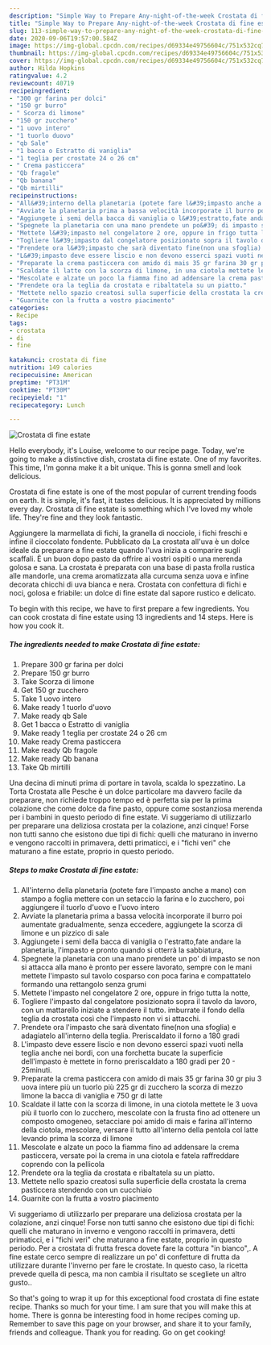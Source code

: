 ```yaml
---
description: "Simple Way to Prepare Any-night-of-the-week Crostata di fine estate"
title: "Simple Way to Prepare Any-night-of-the-week Crostata di fine estate"
slug: 113-simple-way-to-prepare-any-night-of-the-week-crostata-di-fine-estate
date: 2020-09-06T19:57:00.584Z
image: https://img-global.cpcdn.com/recipes/d69334e49756604c/751x532cq70/crostata-di-fine-estate-recipe-main-photo.jpg
thumbnail: https://img-global.cpcdn.com/recipes/d69334e49756604c/751x532cq70/crostata-di-fine-estate-recipe-main-photo.jpg
cover: https://img-global.cpcdn.com/recipes/d69334e49756604c/751x532cq70/crostata-di-fine-estate-recipe-main-photo.jpg
author: Hilda Hopkins
ratingvalue: 4.2
reviewcount: 40719
recipeingredient:
- "300 gr farina per dolci"
- "150 gr burro"
- " Scorza di limone"
- "150 gr zucchero"
- "1 uovo intero"
- "1 tuorlo duovo"
- "qb Sale"
- "1 bacca o Estratto di vaniglia"
- "1 teglia per crostate 24 o 26 cm"
- " Crema pasticcera"
- "Qb fragole"
- "Qb banana"
- "Qb mirtilli"
recipeinstructions:
- "All&#39;interno della planetaria (potete fare l&#39;impasto anche a mano) con stampo a foglia mettere con un setaccio la farina e lo zucchero, poi aggiungere il tuorlo d&#39;uovo e l&#39;uovo intero"
- "Avviate la planetaria prima a bassa velocità incorporate il burro poi aumentate gradualmente, senza eccedere, aggiungete la scorza di limone e un pizzico di sale"
- "Aggiungete i semi della bacca di vaniglia o l&#39;estratto,fate andare la planetaria, l&#39;impasto e pronto quando si otterrà la sabbiatura,"
- "Spegnete la planetaria con una mano prendete un po&#39; di impasto se non si attacca alla mano è pronto per essere lavorato, sempre con le mani mettete l&#39;impasto sul tavolo cosparso con poca farina e compattatelo formando una rettangolo senza grumi"
- "Mettete l&#39;impasto nel congelatore 2 ore, oppure in frigo tutta la notte,"
- "Togliere l&#39;impasto dal congelatore posizionato sopra il tavolo da lavoro, con un mattarello iniziate a stendere il tutto. imburrate il fondo della teglia da crostata così che l&#39;impasto non vi si attacchi."
- "Prendete ora l&#39;impasto che sarà diventato fine(non una sfoglia) e adagiatelo all&#39;interno della teglia. Preriscaldato il forno a 180 gradi"
- "L&#39;impasto deve essere liscio e non devono esserci spazi vuoti nella teglia anche nei bordi, con una forchetta bucate la superficie dell&#39;impasto è mettete in forno preriscaldato a 180 gradi per 20 - 25minuti."
- "Preparate la crema pasticcera con amido di mais 35 gr farina 30 gr piu 3 uova intere più un tuorlo più 225 gr di zucchero la scorza di mezzo limone la bacca di vaniglia e 750 gr di latte"
- "Scaldate il latte con la scorza di limone, in una ciotola mettete le 3 uova più il tuorlo con lo zucchero, mescolate con la frusta fino ad ottenere un composto omogeneo, setacciare poi amido di mais e farina all&#39;interno della ciotola, mescolare, versare il tutto all&#39;interno della pentola col latte levando prima la scorza di limone"
- "Mescolate e alzate un poco la fiamma fino ad addensare la crema pasticcera, versate poi la crema in una ciotola e fatela raffreddare coprendo con la pellicola"
- "Prendete ora la teglia da crostata e ribaltatela su un piatto."
- "Mettete nello spazio creatosi sulla superficie della crostata la crema pasticcera stendendo con un cucchiaio"
- "Guarnite con la frutta a vostro piacimento"
categories:
- Recipe
tags:
- crostata
- di
- fine

katakunci: crostata di fine 
nutrition: 149 calories
recipecuisine: American
preptime: "PT31M"
cooktime: "PT30M"
recipeyield: "1"
recipecategory: Lunch

---
```



![Crostata di fine estate](https://img-global.cpcdn.com/recipes/d69334e49756604c/751x532cq70/crostata-di-fine-estate-recipe-main-photo.jpg)

Hello everybody, it's Louise, welcome to our recipe page. Today, we're going to make a distinctive dish, crostata di fine estate. One of my favorites. This time, I'm gonna make it a bit unique. This is gonna smell and look delicious.

Crostata di fine estate is one of the most popular of current trending foods on earth. It is simple, it's fast, it tastes delicious. It is appreciated by millions every day. Crostata di fine estate is something which I've loved my whole life. They're fine and they look fantastic.

Aggiungere la marmellata di fichi, la granella di nocciole, i fichi freschi e infine il cioccolato fondente. Pubblicato da La crostata all&#39;uva è un dolce ideale da preparare a fine estate quando l&#39;uva inizia a comparire sugli scaffali. È un buon dopo pasto da offrire ai vostri ospiti o una merenda golosa e sana. La crostata è preparata con una base di pasta frolla rustica alle mandorle, una crema aromatizzata alla curcuma senza uova e infine decorata chicchi di uva bianca e nera. Crostata con confettura di fichi e noci, golosa e friabile: un dolce di fine estate dal sapore rustico e delicato.


To begin with this recipe, we have to first prepare a few ingredients. You can cook crostata di fine estate using 13 ingredients and 14 steps. Here is how you cook it.

<!--inarticleads1-->

##### The ingredients needed to make Crostata di fine estate:

1. Prepare 300 gr farina per dolci
1. Prepare 150 gr burro
1. Take  Scorza di limone
1. Get 150 gr zucchero
1. Take 1 uovo intero
1. Make ready 1 tuorlo d&#39;uovo
1. Make ready qb Sale
1. Get 1 bacca o Estratto di vaniglia
1. Make ready 1 teglia per crostate 24 o 26 cm
1. Make ready  Crema pasticcera
1. Make ready Qb fragole
1. Make ready Qb banana
1. Take Qb mirtilli


Una decina di minuti prima di portare in tavola, scalda lo spezzatino. La Torta Crostata alle Pesche è un dolce particolare ma davvero facile da preparare, non richiede troppo tempo ed è perfetta sia per la prima colazione che come dolce da fine pasto, oppure come sostanziosa merenda per i bambini in questo periodo di fine estate. Vi suggeriamo di utilizzarlo per preparare una deliziosa crostata per la colazione, anzi cinque! Forse non tutti sanno che esistono due tipi di fichi: quelli che maturano in inverno e vengono raccolti in primavera, detti primaticci, e i &#34;fichi veri&#34; che maturano a fine estate, proprio in questo periodo. 

<!--inarticleads2-->

##### Steps to make Crostata di fine estate:

1. All&#39;interno della planetaria (potete fare l&#39;impasto anche a mano) con stampo a foglia mettere con un setaccio la farina e lo zucchero, poi aggiungere il tuorlo d&#39;uovo e l&#39;uovo intero
1. Avviate la planetaria prima a bassa velocità incorporate il burro poi aumentate gradualmente, senza eccedere, aggiungete la scorza di limone e un pizzico di sale
1. Aggiungete i semi della bacca di vaniglia o l&#39;estratto,fate andare la planetaria, l&#39;impasto e pronto quando si otterrà la sabbiatura,
1. Spegnete la planetaria con una mano prendete un po&#39; di impasto se non si attacca alla mano è pronto per essere lavorato, sempre con le mani mettete l&#39;impasto sul tavolo cosparso con poca farina e compattatelo formando una rettangolo senza grumi
1. Mettete l&#39;impasto nel congelatore 2 ore, oppure in frigo tutta la notte,
1. Togliere l&#39;impasto dal congelatore posizionato sopra il tavolo da lavoro, con un mattarello iniziate a stendere il tutto. imburrate il fondo della teglia da crostata così che l&#39;impasto non vi si attacchi.
1. Prendete ora l&#39;impasto che sarà diventato fine(non una sfoglia) e adagiatelo all&#39;interno della teglia. Preriscaldato il forno a 180 gradi
1. L&#39;impasto deve essere liscio e non devono esserci spazi vuoti nella teglia anche nei bordi, con una forchetta bucate la superficie dell&#39;impasto è mettete in forno preriscaldato a 180 gradi per 20 - 25minuti.
1. Preparate la crema pasticcera con amido di mais 35 gr farina 30 gr piu 3 uova intere più un tuorlo più 225 gr di zucchero la scorza di mezzo limone la bacca di vaniglia e 750 gr di latte
1. Scaldate il latte con la scorza di limone, in una ciotola mettete le 3 uova più il tuorlo con lo zucchero, mescolate con la frusta fino ad ottenere un composto omogeneo, setacciare poi amido di mais e farina all&#39;interno della ciotola, mescolare, versare il tutto all&#39;interno della pentola col latte levando prima la scorza di limone
1. Mescolate e alzate un poco la fiamma fino ad addensare la crema pasticcera, versate poi la crema in una ciotola e fatela raffreddare coprendo con la pellicola
1. Prendete ora la teglia da crostata e ribaltatela su un piatto.
1. Mettete nello spazio creatosi sulla superficie della crostata la crema pasticcera stendendo con un cucchiaio
1. Guarnite con la frutta a vostro piacimento


Vi suggeriamo di utilizzarlo per preparare una deliziosa crostata per la colazione, anzi cinque! Forse non tutti sanno che esistono due tipi di fichi: quelli che maturano in inverno e vengono raccolti in primavera, detti primaticci, e i &#34;fichi veri&#34; che maturano a fine estate, proprio in questo periodo. Per a crostata di frutta fresca dovete fare la cottura &#34;in bianco&#34;,. A fine estate cerco sempre di realizzare un po&#39; di confetture di frutta da utilizzare durante l&#39;inverno per fare le crostate. In questo caso, la ricetta prevede quella di pesca, ma non cambia il risultato se scegliete un altro gusto.. 

So that's going to wrap it up for this exceptional food crostata di fine estate recipe. Thanks so much for your time. I am sure that you will make this at home. There is gonna be interesting food in home recipes coming up. Remember to save this page on your browser, and share it to your family, friends and colleague. Thank you for reading. Go on get cooking!

